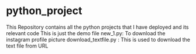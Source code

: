# python_project
This Repository contains all the python projects that I have deployed and its relevant code
This is just the demo file
new_1.py: To download the instagram profile picture
download_textfile.py : This is used to download the text file from URL
